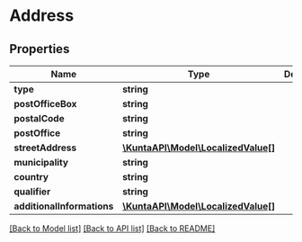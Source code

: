 # Address

## Properties
Name | Type | Description | Notes
------------ | ------------- | ------------- | -------------
**type** | **string** |  | [optional] 
**postOfficeBox** | **string** |  | [optional] 
**postalCode** | **string** |  | [optional] 
**postOffice** | **string** |  | [optional] 
**streetAddress** | [**\KuntaAPI\Model\LocalizedValue[]**](LocalizedValue.md) |  | [optional] 
**municipality** | **string** |  | [optional] 
**country** | **string** |  | [optional] 
**qualifier** | **string** |  | [optional] 
**additionalInformations** | [**\KuntaAPI\Model\LocalizedValue[]**](LocalizedValue.md) |  | [optional] 

[[Back to Model list]](../README.md#documentation-for-models) [[Back to API list]](../README.md#documentation-for-api-endpoints) [[Back to README]](../README.md)


